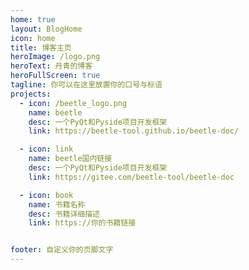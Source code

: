 ```yaml
---
home: true
layout: BlogHome
icon: home
title: 博客主页
heroImage: /logo.png
heroText: 丹青的博客
heroFullScreen: true
tagline: 你可以在这里放置你的口号与标语
projects:
  - icon: /beetle_logo.png
    name: beetle
    desc: 一个PyQt和Pyside项目开发框架
    link: https://beetle-tool.github.io/beetle-doc/

  - icon: link
    name: beetle国内链接
    desc: 一个PyQt和Pyside项目开发框架
    link: https://gitee.com/beetle-tool/beetle-doc

  - icon: book
    name: 书籍名称
    desc: 书籍详细描述
    link: https://你的书籍链接


footer: 自定义你的页脚文字
---
```


